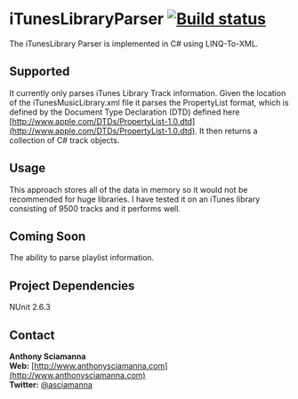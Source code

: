 iTunesLibraryParser [![Build status](https://ci.appveyor.com/api/projects/status/tsebsc61mqylaejq?svg=true)](https://ci.appveyor.com/project/asciamanna/ituneslibraryparser)
===================
The iTunesLibrary Parser is implemented in C# using LINQ-To-XML.

## Supported
It currently only parses iTunes Library Track information. Given the location of the iTunesMusicLibrary.xml file it parses the PropertyList format, which is defined by the Document Type Declaration (DTD) defined here [http://www.apple.com/DTDs/PropertyList-1.0.dtd](http://www.apple.com/DTDs/PropertyList-1.0.dtd). It then returns a collection of C# track objects.

## Usage
This approach stores all of the data in memory so it would not be recommended for huge libraries. I have tested it on an iTunes library consisting of 9500 tracks and it performs well.

## Coming Soon
The ability to parse playlist information.

## Project Dependencies
NUnit 2.6.3  


## Contact
**Anthony Sciamanna**
<br/>
**Web:** [http://www.anthonysciamanna.com](http://www.anthonysciamanna.com)  
**Twitter:** [@asciamanna](http://www.twitter.com/asciamanna)

